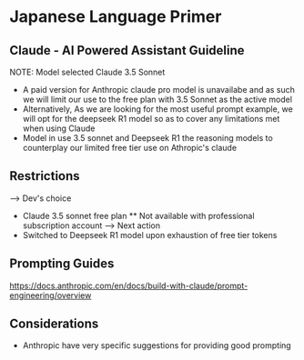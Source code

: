 # Japanese Language Primer 
## Claude - AI Powered Assistant Guideline




NOTE: Model selected  Claude 3.5 Sonnet<br>
- A paid version for Anthropic claude pro model is unavailabe and as such we will limit our use to the free plan with 3.5 Sonnet as the active model 
- Alternatively, As we are looking for the most useful prompt example, we will opt for the deepseek R1 model so as to cover any limitations met when using Claude
- Model in use 3.5 sonnet and Deepseek R1 the reasoning models to counterplay our limited free tier use on Athropic's claude


## Restrictions

--> Dev's choice 
- Claude 3.5 sonnet free plan ** Not available with professional subscription account 
--> Next action
- Switched to Deepseek R1 model upon exhaustion of free tier tokens

## Prompting Guides
https://docs.anthropic.com/en/docs/build-with-claude/prompt-engineering/overview


## Considerations 
- Anthropic have very specific suggestions for providing good prompting 

